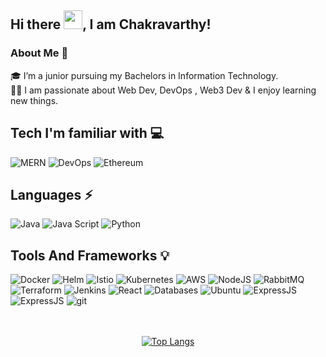 ## Hi there <img src="https://raw.githubusercontent.com/MartinHeinz/MartinHeinz/master/wave.gif" width="30px" height="30px">, I am Chakravarthy!



### About Me 🚀
🎓 I’m a junior pursuing my Bachelors in Information Technology. </br>
👨‍💻  I am passionate about  Web Dev, DevOps , Web3 Dev & I enjoy learning new things. </br>



## Tech I'm familiar with 💻
<div>

   <img alt="MERN" src="https://img.shields.io/badge/MERN-000000?style=for-the-badge&logo=react&logoColor=white"/>
   <img alt="DevOps" src="https://img.shields.io/badge/DevOps-FFFFFF?style=for-the-badge&logo=kubernetes&logoColor=black"/>
   <img alt="Ethereum" src="https://img.shields.io/badge/Ethereum-%23723234.svg?&style=for-the-badge&logo=ethereum&logoColor=white"/>
</div>

## Languages ⚡
<div>
    <img alt="Java" src="https://img.shields.io/badge/java%20-%23ED8B00.svg?&style=for-the-badge&logo=java&logoColor=black"/>
    <img alt="Java Script" src="https://img.shields.io/badge/javascript%20-%23F7DF1E.svg?&style=for-the-badge&logo=javascript&logoColor=black"/>
    <img alt="Python" src="https://img.shields.io/badge/python%20-%2314354C.svg?&style=for-the-badge&logo=python&logoColor=white"/>
<!--     <img alt="Go" src="https://img.shields.io/badge/GoLang%20-%230095D5.svg?&style=for-the-badge&logo=Go&logoColor=white"/> -->
<!--     <img alt="Solidity" src="https://img.shields.io/badge/solidity-%23723234.svg?&style=for-the-badge&logo=solidity&logoColor=white"/> -->
</div>

## Tools And Frameworks 💡
<div>
    <img alt="Docker" src="https://img.shields.io/badge/Docker-2CA5E0?style=for-the-badge&logo=docker&logoColor=white"/>
   <img alt="Helm" src="https://img.shields.io/badge/Helm-091C84?style=for-the-badge&logo=Helm&logoColor=white"/>
   <img alt="Istio" src="https://img.shields.io/badge/Istio-516baa?style=for-the-badge&logo=Istio&logoColor=white"/>
    <img alt="Kubernetes" src="https://img.shields.io/badge/Kubernetes-2E6CE6?style=for-the-badge&logo=kubernetes&logoColor=white"/>
    <img alt="AWS" src="https://img.shields.io/badge/AWS-212D3C?style=for-the-badge&logo=amazonaws&logoColor=white"/>
    <img alt="NodeJS" src="https://img.shields.io/badge/nodejs-3E863D?style=for-the-badge&logo=nodedotjs&logoColor=white"/>
    <img alt="RabbitMQ" src="https://img.shields.io/badge/RabbitMQ%20-FF6600.svg?&style=for-the-badge&logo=rabbitmq&logoColor=white"/>   
    <img alt="Terraform" src="https://img.shields.io/badge/Terraform-5C41E2?style=for-the-badge&logo=terraform&logoColor=white"/>
   <img alt="Jenkins" src="https://img.shields.io/badge/Jenkins-335061?style=for-the-badge&logo=Jenkins&logoColor=white"/>
    <img alt="React" src="https://img.shields.io/badge/React-5CCFEE?style=for-the-badge&logo=React&logoColor=black"/>
    <img alt="Databases" src="https://img.shields.io/badge/Databases-001C29?style=for-the-badge&logo=mongodb&logoColor=white"/>
    <img alt="Ubuntu" src="https://img.shields.io/badge/Ubuntu-E95420?style=for-the-badge&logo=ubuntu&logoColor=white"/>
    <img alt="ExpressJS" src="https://img.shields.io/badge/Express-000000?style=for-the-badge&logo=express&logoColor=white"/>
    <img alt="ExpressJS" src="https://img.shields.io/badge/Nginx-00f0f00?style=for-the-badge&logo=nginx&logoColor=white"/>
    <img alt="git" src="https://img.shields.io/badge/git-%23F05033.svg?&style=for-the-badge&logo=git&logoColor=white"/>

<!--     <img alt="Django" src="https://img.shields.io/badge/jenkins-14354C?style=for-the-badge&logo=jenkins&logoColor=white"/>
https://img.shields.io/badge/anisble-14354C?style=for-the-badge&logo=ansible&logoColor=white 
-->


</div>
</br>
</br> 

<div align="center">

[![Top Langs](https://github-readme-stats.vercel.app/api/top-langs/?username=Chakravarthy7102&langs_count=6&layout=compact&hide=css)](https://github.com/anuraghazra/github-readme-stats)
